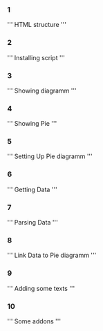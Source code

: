 ### 1 
'''
HTML structure
'''
### 2
'''
Installing script
'''
### 3
'''
Showing diagramm
'''
### 4
'''
Showing Pie
'''
### 5
'''
Setting Up Pie diagramm
'''
### 6
'''
Getting Data
'''
### 7
'''
Parsing Data
'''
### 8
'''
Link Data to Pie diagramm
'''
### 9
'''
Adding some texts
'''
### 10
'''
Some addons
'''